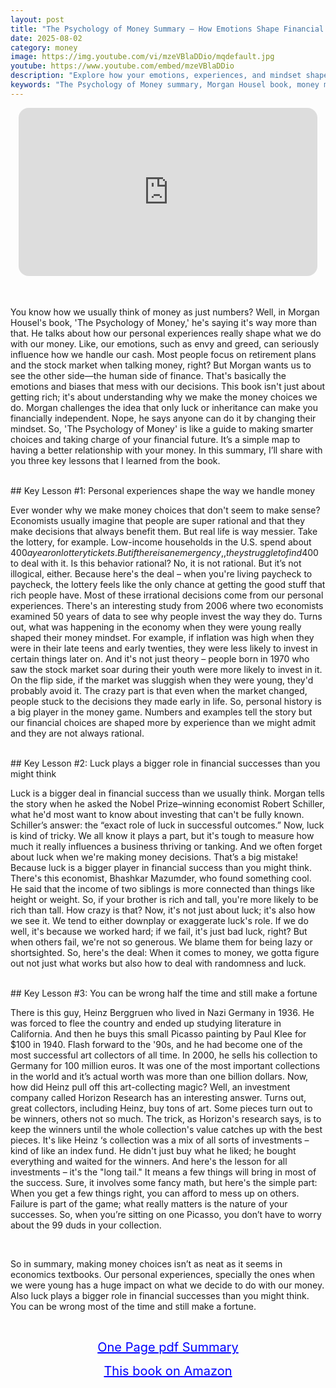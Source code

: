 ```yaml
---
layout: post
title: "The Psychology of Money Summary – How Emotions Shape Financial Decisions"
date: 2025-08-02
category: money
image: https://img.youtube.com/vi/mzeVBlaDDio/mqdefault.jpg
youtube: https://www.youtube.com/embed/mzeVBlaDDio
description: "Explore how your emotions, experiences, and mindset shape financial decisions in Morgan Housel’s 'The Psychology of Money.' Learn why luck matters, why irrational behavior is common, and how to build lasting wealth with smart thinking."
keywords: "The Psychology of Money summary, Morgan Housel book, money mindset, financial behavior, wealth psychology, luck and money, emotional finance, personal finance habits"
---
```


<div style="display: flex; justify-content: center; margin-bottom: 20px;">
  <div style="aspect-ratio: 16 / 9; width: 95%; max-width: 700px; position: relative;">
    <iframe 
      src="https://www.youtube.com/embed/mzeVBlaDDio"
      title="The Psychology of Money Summary – How Emotions Shape Financial Decisions"
      allowfullscreen
      frameborder="0"
      style="position: absolute; inset: 0; width: 100%; height: 100%; border-radius: 16px;">
    </iframe>
  </div>
</div>

<div style="height: 15px;"></div>
<!-- ..................................................................... -->

You know how we usually think of money as just numbers? Well, in Morgan Housel's book, 'The Psychology of Money,' he's saying it's way more than that. He talks about how our personal experiences really shape what we do with our money. Like, our emotions, such as envy and greed, can seriously influence how we handle our cash. Most people focus on retirement plans and the stock market when talking money, right? But Morgan wants us to see the other side—the human side of finance. That's basically the emotions and biases that mess with our decisions. This book isn't just about getting rich; it's about understanding why we make the money choices we do. Morgan challenges the idea that only luck or inheritance can make you financially independent. Nope, he says anyone can do it by changing their mindset. So, 'The Psychology of Money' is like a guide to making smarter choices and taking charge of your financial future. It’s a simple map to having a better relationship with your money. In this summary, I’ll share with you three key lessons that I learned from the book.

 

<br>
## Key Lesson #1: Personal experiences shape the way we handle money


Ever wonder why we make money choices that don't seem to make sense? Economists usually imagine that people are super rational and that they make decisions that always benefit them. But real life is way messier. Take the lottery, for example. Low-income households in the U.S. spend about $400 a year on lottery tickets. But if there is an emergency, , they struggle to find 400$ to deal with it. Is this behavior rational? No, it is not rational. But it’s not illogical, either. Because here's the deal – when you're living paycheck to paycheck, the lottery feels like the only chance at getting the good stuff that rich people have. Most of these irrational decisions come from our personal experiences. There's an interesting study from 2006 where two economists examined 50 years of data to see why people invest the way they do. Turns out, what was happening in the economy when they were young really shaped their money mindset. For example, if inflation was high when they were in their late teens and early twenties, they were less likely to invest in certain things later on. And it's not just theory – people born in 1970 who saw the stock market soar during their youth were more likely to invest in it. On the flip side, if the market was sluggish when they were young, they'd probably avoid it. The crazy part is that even when the market changed, people stuck to the decisions they made early in life. So, personal history is a big player in the money game. Numbers and examples tell the story but our financial choices are shaped more by experience than we might admit and they are not always rational.

 

 

<br>
## Key Lesson #2: Luck plays a bigger role in financial successes than you might think


Luck is a bigger deal in financial success than we usually think. Morgan tells the story when he asked the Nobel Prize–winning economist Robert Schiller, what he'd most want to know about investing that can't be fully known. Schiller’s answer: the “exact role of luck in successful outcomes.” Now, luck is kind of tricky. We all know it plays a part, but it's tough to measure how much it really influences a business thriving or tanking. And we often forget about luck when we're making money decisions. That’s a big mistake! Because luck is a bigger player in financial success than you might think. There's this economist, Bhashkar Mazumder, who found something cool. He said that the income of two siblings is more connected than things like height or weight. So, if your brother is rich and tall, you're more likely to be rich than tall. How crazy is that? Now, it's not just about luck; it's also how we see it. We tend to either downplay or exaggerate luck's role. If we do well, it's because we worked hard; if we fail, it's just bad luck, right? But when others fail, we're not so generous. We blame them for being lazy or shortsighted. So, here's the deal: When it comes to money, we gotta figure out not just what works but also how to deal with randomness and luck.

 


<br>
## Key Lesson #3: You can be wrong half the time and still make a fortune


There is this guy, Heinz Berggruen who lived in Nazi Germany in 1936. He was forced to flee the country and ended up studying literature in California. And then he buys this small Picasso painting by Paul Klee for $100 in 1940. Flash forward to the '90s, and he had become one of the most successful art collectors of all time. In 2000, he sells his collection to Germany for 100 million euros. It was one of the most important collections in the world and it’s actual worth was more than one billion dollars. Now, how did Heinz pull off this art-collecting magic? Well, an investment company called Horizon Research has an interesting answer. Turns out, great collectors, including Heinz, buy tons of art. Some pieces turn out to be winners, others not so much. The trick, as Horizon's research says, is to keep the winners until the whole collection's value catches up with the best pieces. It's like Heinz ‘s collection was a mix of all sorts of investments – kind of like an index fund. He didn't just buy what he liked; he bought everything and waited for the winners. And here's the lesson for all investments – it's the "long tail." It means a few things will bring in most of the success. Sure, it involves some fancy math, but here's the simple part: When you get a few things right, you can afford to mess up on others. Failure is part of the game; what really matters is the nature of your successes. So, when you’re sitting on one Picasso, you don’t have to worry about the 99 duds in your collection.

 

 
<br>
 
So in summary, making money choices isn’t as neat as it seems in economics textbooks. Our personal experiences, specially the ones when we were young has a huge impact on what we decide to do with our money. Also luck plays a bigger role in financial successes than you might think. You can be wrong most of the time and still make a fortune.


<br>
<p style="text-align: center;">
  <a href="https://summary.readandgrowwise.com/thepsychologyofmoney" target="_blank" style="color: blue; text-decoration: underline; font-size: 20px;">
    One Page pdf Summary
  </a>
</p>
<p style="text-align: center;">
  <a href="https://amzn.to/49cg9JM" target="_blank" style="color: blue; text-decoration: underline; font-size: 20px;">
    This book on Amazon
  </a>
</p>
